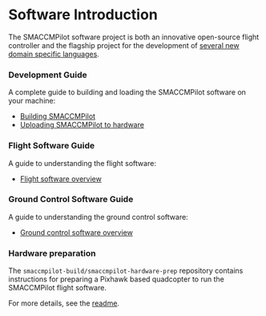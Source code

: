 # Software Introduction

The SMACCMPilot software project is both an innovative open-source flight
controller and the flagship project for the development of [several new
domain specific languages](../languages/).

### Development Guide

A complete guide to building and loading the SMACCMPilot software on your
machine:

* [Building SMACCMPilot](build.html)
* [Uploading SMACCMPilot to hardware](loading.html)

### Flight Software Guide

A guide to understanding the flight software:

* [Flight software overview](flight-overview.html)

### Ground Control Software Guide

A guide to understanding the ground control software:

* [Ground control software overview](gcs-overview.html)

### Hardware preparation

The `smaccmpilot-build/smaccmpilot-hardware-prep` repository contains
instructions for preparing a Pixhawk based quadcopter to run the SMACCMPilot
flight software.

For more details, see the
[readme](https://github.com/galoisinc/smaccmpilot-hardware-prep).
